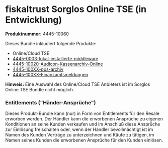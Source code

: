 # fiskaltrust Sorglos Online TSE (in Entwicklung)

**Produktnummer:** 4445-10060

Dieses Bundle inkludiert folgende Produkte:

- Online/Cloud TSE
-  [4445-0003-lokal-installierte-middleware](../compliance-as-a-service/produkte/4445-0003-lokal-installierte-middleware.md) 
-  [4445-10020-Audicon-Kassenarchiv-Online](../revisionssichere-daten-as-a-service/produkte/4445-10020-Audicon-Kassenarchiv-Online.md) 
-  [4445-100XX-pos-archiv](../revisionssichere-daten-as-a-service/produkte/4445-100XX-pos-archiv.md) 
-  [4445-100XX-Finanzamtsmeldungen](../compliance-as-a-service/produkte/4445-100XX-Finanzamtsmeldungen.md) 



**Hinweis:** Eine Auswahl des Online/Cloud TSE Anbieters ist im Sorglos Online TSE Bundle nicht möglich.

### Entitlements ("Händer-Ansprüche")

Dieses Produkt-Bundle kann (nur) in Form von Entitlements für den Resale erworben werden. Der Händler kann die erworbenen Ansprüche zu eigenen Konditionen an seine Kunden verkaufen und im Anschluß diese Ansprüche zur Einlösung freischalten oder, wenn der Händler bevollmächtigt ist im Namen des Kunden Verträge zu unterzeichnen und Käufe zu tätigen, im Namen seines Kunden die erworbenen Ansprüche für den Kunden einlösen.